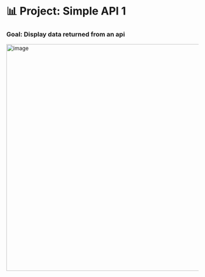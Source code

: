 # 📊 Project: Simple API 1

### Goal: Display data returned from an api

<img width="596" alt="image" src="https://github.com/fjh321/SimpleAPI-1-FJH/assets/64885403/ee75b64b-e08f-4e66-8ca5-fb38a7a0ea97">
